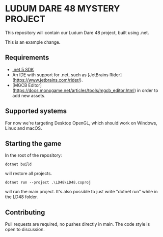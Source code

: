 # LUDUM DARE 48 MYSTERY PROJECT
This repository will contain our Ludum Dare 48 project, built using .net.

This is an example change.

## Requirements
- [.net 5 SDK](https://dotnet.microsoft.com/download/dotnet/5.0)
- An IDE with support for .net, such as [JetBrains Rider] (https://www.jetbrains.com/rider/).
- [MGCB Editor] (https://docs.monogame.net/articles/tools/mgcb_editor.html) in order to add new assets.

## Supported systems
For now we're targeting Desktop OpenGL, which should work on Windows, Linux and macOS.

## Starting the game
In the root of the repository:
```
dotnet build
```
will restore all projects.
```
dotnet run --project .\LD48\LD48.csproj
```
will run the main project. It's also possible to just write "dotnet run" while in the LD48 folder.

## Contributing
Pull requests are required, no pushes directly in main. The code style is open to discussion.

